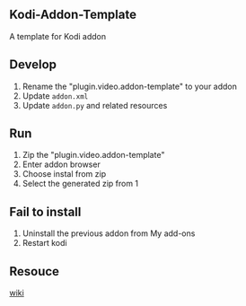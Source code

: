 ## Kodi-Addon-Template

A template for Kodi addon

## Develop

1. Rename the "plugin.video.addon-template" to your addon
2. Update `addon.xml`
3. Update `addon.py` and related resources

## Run

1. Zip the "plugin.video.addon-template" 
2. Enter addon browser
3. Choose instal from zip
4. Select the generated zip from 1

## Fail to install

1. Uninstall the previous addon from My add-ons
2. Restart kodi

## Resouce

[wiki](https://kodi.wiki/view/Add-on_development)